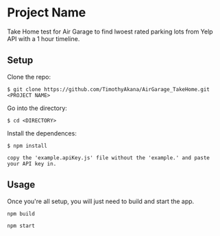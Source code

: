 # Project Name
Take Home test for Air Garage to find lwoest rated parking lots from Yelp API with a 1 hour timeline.

## Setup

Clone the repo:

```
$ git clone https://github.com/TimothyAkana/AirGarage_TakeHome.git <PROJECT NAME>
```

Go into the directory:

```
$ cd <DIRECTORY>
```

Install the dependences:

```
$ npm install
```

```
copy the 'example.apiKey.js' file without the 'example.' and paste your API key in.
```

## Usage

Once you're all setup, you will just need to build and start the app.

```
npm build
```

```
npm start
```